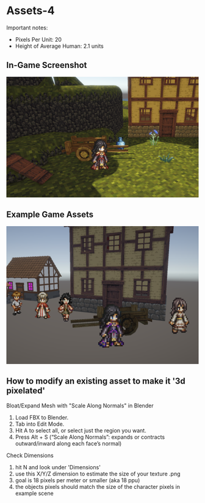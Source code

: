 # Assets-4

Important notes:
 - Pixels Per Unit: 20
 - Height of Average Human: 2.1 units

## In-Game Screenshot
![Screenshot](ConceptArt/screenshot.png)

## Example Game Assets
![Example](ConceptArt/sample.png)

## How to modify an existing asset to make it '3d pixelated'

Bloat/Expand Mesh with "Scale Along Normals" in Blender
1. Load FBX to Blender.
2. Tab into Edit Mode.
3. Hit A to select all, or select just the region you want.
4.	Press Alt + S (“Scale Along Normals”: expands or contracts outward/inward along each face’s normal)

Check Dimensions
1. hit N and look under 'Dimensions'
2. use this X/Y/Z dimension to estimate the size of your texture .png
3. goal is 18 pixels per meter or smaller (aka 18 ppu)
4. the objects pixels should match the size of the character pixels in example scene
